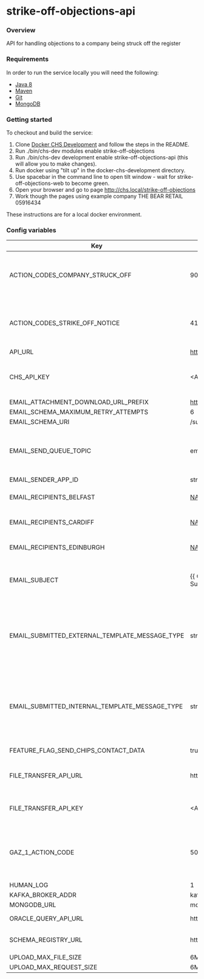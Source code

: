 # strike-off-objections-api

### Overview
API for handling objections to a company being struck off the register

### Requirements

In order to run the service locally you will need the following:

- [Java 8](http://www.oracle.com/technetwork/java/javase/downloads/jdk8-downloads-2133151.html)
- [Maven](https://maven.apache.org/download.cgi)
- [Git](https://git-scm.com/downloads)
- [MongoDB](https://www.mongodb.com/)

### Getting started

To checkout and build the service:
1. Clone [Docker CHS Development](https://github.com/companieshouse/docker-chs-development) and follow the steps in the README.
2. Run ./bin/chs-dev modules enable strike-off-objections
3. Run ./bin/chs-dev development enable strike-off-objections-api (this will allow you to make changes).
4. Run docker using "tilt up" in the docker-chs-development directory.
5. Use spacebar in the command line to open tilt window - wait for strike-off-objections-web to become green.
6. Open your browser and go to page http://chs.local/strike-off-objections
7. Work though the pages using example company THE BEAR RETAIL 05916434

These instructions are for a local docker environment.

### Config variables

Key             | Example Value   | Description
----------------|---------------- |------------------------------------
ACTION_CODES_COMPANY_STRUCK_OFF | 90,9000,9100 | Company already struck off. Objections cannot be raised
ACTION_CODES_STRIKE_OFF_NOTICE | 4100,4300,4400,5000 | Notice given, but not struck off objections allowed
API_URL | http://api.chs.local:4001 |
CHS_API_KEY | <API_KEY> | Secures access to the objections api
EMAIL_ATTACHMENT_DOWNLOAD_URL_PREFIX | http://chs.local/strike-off-objections/download |
EMAIL_SCHEMA_MAXIMUM_RETRY_ATTEMPTS | 6 |
EMAIL_SCHEMA_URI | /subjects/email-send/versions/latest |
EMAIL_SEND_QUEUE_TOPIC | email-send | kafka queue for the internal and external confirmation emails
EMAIL_SENDER_APP_ID | strike_off_objections |
EMAIL_RECIPIENTS_BELFAST | NAME@companieshouse.gov.uk | Internal email addresses
EMAIL_RECIPIENTS_CARDIFF | NAME@companieshouse.gov.uk | Internal email addresses
EMAIL_RECIPIENTS_EDINBURGH | NAME@companieshouse.gov.uk | Internal email addresses
EMAIL_SUBJECT | {{ COMPANY_NUMBER }}: Objection Application Submitted | Reference to company objection is raised against
EMAIL_SUBMITTED_EXTERNAL_TEMPLATE_MESSAGE_TYPE | strike_off_objections_application_submitted_external | Ensures notification api sends the correct email relating to what the user has requested
EMAIL_SUBMITTED_INTERNAL_TEMPLATE_MESSAGE_TYPE | strike_off_objections_application_submitted_internal | Ensures notification api sends the correct email relating to what the user has requested
FEATURE_FLAG_SEND_CHIPS_CONTACT_DATA | true | Temporary feature flag.
FILE_TRANSFER_API_URL | https://<AWS_URL>/strike-off-objections/files | Allows upload of user documents
FILE_TRANSFER_API_KEY | <API_KEY> | Secures access to the file transfer api
GAZ_1_ACTION_CODE | 5000 | As above notice given, but not struck off objections allowed
HUMAN_LOG | 1 |
KAFKA_BROKER_ADDR | kafka:9092 |
MONGODB_URL | mongodb://mongo |
ORACLE_QUERY_API_URL | http://oracle-query-api:8080 | Company lookup
SCHEMA_REGISTRY_URL | http://chs-kafka-schemas | Where email schema is stored
UPLOAD_MAX_FILE_SIZE | 6MB |
UPLOAD_MAX_REQUEST_SIZE | 6MB |
